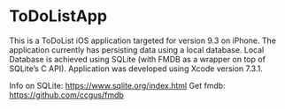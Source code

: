 # ToDoListApp

This is a ToDoList iOS application targeted for version 9.3 on iPhone. The application currently has persisting data using a local database. Local Database is achieved using SQLite (with FMDB as a wrapper on top of SQLite’s C API). Application was developed using Xcode version 7.3.1. 

Info on SQLite: https://www.sqlite.org/index.html
Get fmdb: https://github.com/ccgus/fmdb